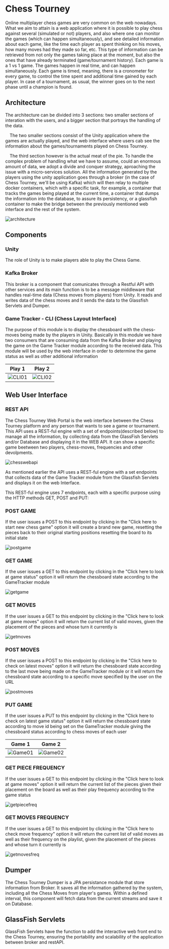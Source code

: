 # Chess Tourney
Online multiplayer chess games are very common on the web nowadays. What we aim to attain is a web application where it is possible to play chess against several (simulated or not) players, and also where one can monitor the games (which can happen simultaneously), and see detailed information about each game, like the time each player as spent thinking on his moves, how many moves had they made so far, etc. This type of information can be retrieved from not only the games taking place at the moment, but also the ones that have already terminated (game/tournament history). Each game is a 1 vs 1 game. The games happen in real time, and can happen simultaneously. Each game is timed, meaning, there is a cronometer for every game, to control the time spent and additional time gained by each player. In case of a tournament, as usual, the winner goes on to the next phase until a champion is found.

## Architecture
The architecture can be divided into 3 sections: two smaller sections of interation with the users, and a bigger section that portrays the handling of the data.

 The two smaller sections consist of the Unity application where the games are actually played, and the web interface where users cab see the information about the games/tournaments played on Chess Tourney.

 The third section however is the actual meat of the pie. To handle the complex problem of handling what we have to assume, could an enormous amount of data, we adopt a divide and conquer strategy, aproaching the issue with a micro-services solution. All the information generated by the players using the unity application goes through a broker (in the case of Chess Tourney, we'll be using Kafka) which will then relay to multiple docker containers, which with a specific task, for example, a container that tracks the games being played at the current time, a container that dumps the information into the database, to assure its persistency, or a glassfish container to make the bridge between the previously mentioned web interface and the rest of the system.

![architecture](./assets/architecture.png "architecture")

## Components

### Unity
The role of Unity is to make players able to play the Chess Game.

### Kafka Broker
This broker is a component that comunicates through a Restful API with other services and its main function is to be a message middleware that handles real-time data (Chess moves from players) from Unity. It reads and writes data of the chess moves and it sends the data to the Glassfish Servlets and Dumper.

### Game Tracker - CLI (Chess Layout Interface)
The purpose of this module is to display the chessboard with the chess-moves being made by the players in Unity. Basically in this module we have two consumers that are consuming data from the Kafka Broker and playing the game on the Game Tracker module according to the received data. This module will be used by the web interface in order to determine the game status as well as other additional information

Play 1           |  Play 2
:-------------------------:|:-------------------------:
![CLI01](./assets/gametracker_CLI01.png "CLI01")  |  ![CLI02](./assets/gametracker_CLI02.png "CLI02")

## Web User Interface

### REST API
The Chess Tourney Web Portal is the web interface between the Chess Tourney platform and any person that wants to see a game or tournament. This API uses a REST-ful engine with a set of endpoints(described below) to manage all the information, by collecting data from the GlassFish Servlets and/or Database and displaying it in the WEB API. It can show a specific game beetween two players, chess-moves, frequencies and other devolpments.

![chesswebapi](./assets/chess-web-api.png "chess-web-api")

As mentioned earlier the API uses a REST-ful engine with a set endpoints that collects data of the Game Tracker module from the Glassfish Servlets and displays it on the web Interface.

This REST-ful engine uses 7 endpoints, each with a specific purpose using the HTTP methods GET, POST and PUT:

### POST GAME
If the user issues a POST to this endpoint by clicking in the "Click here to start new chess game" option it will create a brand new game, resetting the pieces back to their original starting positions resetting the board to its initial state

![postgame](./assets/chess-web-api.png "postgame")

### GET GAME
If the user issues a GET to this endpoint by clicking in the "Click here to look at game status" option it will return the chessboard state according to the GameTracker module

![getgame](./assets/chess-web-api.png "getgame")

### GET MOVES
If the user issues a GET to this endpoint by clicking in the "Click here to look at game moves" option it will return the current list of valid moves, given the placement of the pieces and whose turn it currently is

![getmoves](./assets/chess-web-api.png "getmoves")

### POST MOVES
If the user issues a POST to this endpoint by clicking in the "Click here to check on latest moves" option it will return the chessboard state according to the last move being made on the GameTracker module or it will return the chessboard state according to a specific move specified by the user on the URL

![postmoves](./assets/chess-web-api.png "postmoves")

### PUT GAME
If the user issues a PUT to this endpoint by clicking in the "Click here to check on latest game status" option it will return the chessboard state according to move id being set on the GameTracker module giving the chessboard status according to chess moves of each user

Game 1           |  Game 2
:-------------------------:|:-------------------------:
![Game01](./assets/gametracker_CLI01.png "Game01")  |  ![Game02](./assets/gametracker_CLI02.png "Game02")


### GET PIECE FREQUENCY
If the user issues a GET to this endpoint by clicking in the "Click here to look at game moves" option it will return the current list of the pieces given their placement on the board as well as their play frequency according to the game status

![getpiecefreq](./assets/chess-web-api.png "getpiecefreq")

### GET MOVES FREQUENCY
If the user issues a GET to this endpoint by clicking in the "Click here to check move frequency" option it will return the current list of valid moves as well as their frequency on the playlist, given the placement of the pieces and whose turn it currently is

![getmovesfreq](./assets/chess-web-api.png "getmovesfreq")

## Dumper
The Chess Tourney Dumper is a JPA persistance module that store information from Broker. It saves all the information gathered by the system, including all the Chess Moves from player's games. Within a defined interval, this component will fetch data from the current streams and save it on Database.

## GlassFish Servlets
GlassFish Servlets have the function to add the interactive web front end to the Chess Tourney, ensuring the portability and scalability of the application between broker and restAPI.



